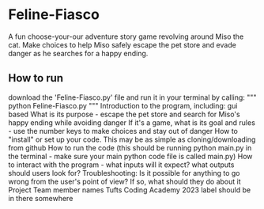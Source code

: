 # Feline-Fiasco
A fun choose-your-our adventure story game revolving around Miso the cat. Make choices to help Miso safely escape the pet store and evade danger as he searches for a happy ending.

## How to run
download the 'Feline-Fiasco.py' file and run it in your terminal by calling:
"""
python Feline-Fiasco.py
"""
Introduction to the program, including:
gui based
What is its purpose - escape the pet store and search for Miso's happy ending while avoiding danger
If it's a game, what is its goal and rules - use the number keys to make choices and stay out of danger
How to "install" or set up your code. This may be as simple as cloning/downloading from github
How to run the code (this should be running python main.py in the terminal - make sure your main python code file is called main.py)
How to interact with the program - what inputs will it expect? what outputs should users look for?
Troubleshooting:
Is it possible for anything to go wrong from the user's point of view? If so, what should they do about it
Project Team member names
Tufts Coding Academy 2023 label should be in there somewhere
